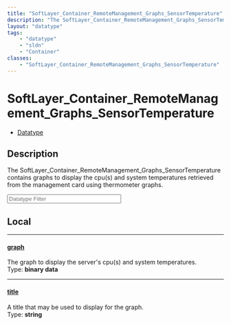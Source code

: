 ```yaml
---
title: "SoftLayer_Container_RemoteManagement_Graphs_SensorTemperature"
description: "The SoftLayer_Container_RemoteManagement_Graphs_SensorTemperature contains graphs to display the cpu(s) and system tempe... "
layout: "datatype"
tags:
    - "datatype"
    - "sldn"
    - "Container"
classes:
    - "SoftLayer_Container_RemoteManagement_Graphs_SensorTemperature"
---
```


# SoftLayer_Container_RemoteManagement_Graphs_SensorTemperature
<div id='service-datatype'>
    <ul id='sldn-reference-tabs'>
        <li id='datatype'> <a href='/reference/datatypes/SoftLayer_Container_RemoteManagement_Graphs_SensorTemperature' >Datatype</a></li>
    </ul>
</div>

## Description 
The SoftLayer_Container_RemoteManagement_Graphs_SensorTemperature contains graphs to display the cpu(s) and system temperatures retrieved from the management card using thermometer graphs. 





<!-- Filer BEGIN -->
<div class="view-filters">
        <div class="clearfix">
            <div class="search-input-box">
                <input placeholder="Datatype Filter" onkeyup="titleSearch(inputId='prop-input', divId='properties', elementClass='prop-row')" 
                    type="text" id="prop-input" value="" size="30" maxlength="128" class="form-text">
            </div>
        </div>
</div>
<!-- Filer END -->

<div id="properties" class="content">
<div id="localProperties" class="prop-content" >

## Local
<div class="prop-row">

-----
[graph]: #graph
#### [graph]
The graph to display the server's cpu(s) and system temperatures.  
<span class="type-label">Type: </span>**binary data**


</div>
<div class="prop-row">

-----
[title]: #title
#### [title]
A title that may be used to display for the graph.  
<span class="type-label">Type: </span>**string**


</div>
</div>
<!-- LOCAL PROPERTY END -->

</div>


